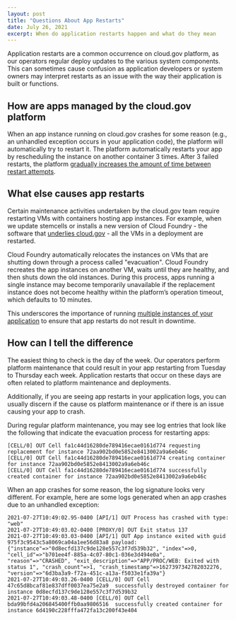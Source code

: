 ```yaml
---
layout: post
title: "Questions About App Restarts"
date: July 26, 2021
excerpt: When do application restarts happen and what do they mean
---
```


Application restarts are a common occurrence on cloud.gov platform, as our operators regular deploy updates to the various system components. This can sometimes cause confusion as application developers or system owners may interpret restarts as an issue with the way their application is built or functions.

## How are apps managed by the cloud.gov platform

When an app instance running on cloud.gov crashes for some reason (e.g., an unhandled exception occurs in your application code), the platform will automatically try to restart it. The platform automatically restarts your app by rescheduling the instance on another container 3 times. After 3 failed restarts, the platform [gradually increases the amount of time between restart attempts](https://docs.cloudfoundry.org/devguide/deploy-apps/app-lifecycle.html#crash-events).

## What else causes app restarts

Certain maintenance activities undertaken by the cloud.gov team require restarting VMs with containers hosting app instances. For example, when we update stemcells or installs a new version of Cloud Foundry - the software that [underlies cloud.gov](https://cloud.gov/docs/overview/what-is-cloudgov/) - all the VMs in a deployment are restarted.

Cloud Foundry automatically relocates the instances on VMs that are shutting down through a process called "evacuation". Cloud Foundry recreates the app instances on another VM, waits until they are healthy, and then shuts down the old instances. During this  process, apps running a single instance may become temporarily unavailable if the replacement instance does not become healthy within the platform’s operation timeout, which defaults to 10 minutes.

This underscores the importance of running [multiple instances of your application](https://cloud.gov/docs/management/multiple-instances/) to ensure that app restarts do not result in downtime. 


## How can I tell the difference

The easiest thing to check is the day of the week. Our operators perform platform maintenance that could result in your app restarting from Tuesday to Thursday each week. Application restarts that occur on these days are often related to platform maintenance and deployments.

Additionally, if you are seeing app restarts in your application logs, you can usually discern if the cause os platform maintenance or if there is an issue causing your app to crash.

During regular platform maintenance, you may see log entries that look like the following that indicate the evacuation process for restarting apps:

```
[CELL/0] OUT Cell fa1c44d16280de789416ecae0161d774 requesting replacement for instance 72aa902bd0e5852e8413002a9a6eb46c
[CELL/0] OUT Cell fa1c44d16280de789416ecae0161d774 creating container for instance 72aa902bd0e5852e8413002a9a6eb46c
[CELL/0] OUT Cell fa1c44d16280de789416ecae0161d774 successfully created container for instance 72aa902bd0e5852e8413002a9a6eb46c

```

When an app crashes for some reason, the log signature looks very different. For example, here are some logs generated when an app crashes due to an unhandled exception:

```
2021-07-27T10:49:02.95-0400 [API/1] OUT Process has crashed with type: "web"
2021-07-27T10:49:03.02-0400 [PROXY/0] OUT Exit status 137
2021-07-27T10:49:03.03-0400 [API/1] OUT App instance exited with guid 975f3c9543c5a8069ca04a1ee56d83a8 payload: {"instance"=>"0d8ecfd137c9de128e557c3f7d539b32", "index"=>0, "cell_id"=>"b701ee4f-885a-4c07-80c1-036e3d494e0a", "reason"=>"CRASHED", "exit_description"=>"APP/PROC/WEB: Exited with status 1", "crash_count"=>1, "crash_timestamp"=>1627397342782032276, "version"=>"6d3ba3a9-f72a-451c-a13a-f5033e1fa39a"}
2021-07-27T10:49:03.26-0400 [CELL/0] OUT Cell 47c65d8bcaf81e837dff0037ea75e2a9  successfully destroyed container for instance 0d8ecfd137c9de128e557c3f7d539b32
2021-07-27T10:49:03.48-0400 [CELL/0] OUT Cell bda99bfd4a206845400ffb0aa9806516  successfully created container for instance 6d4190c228fffa472fa13c200f43e404
```